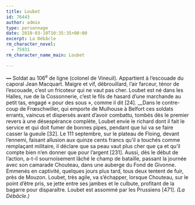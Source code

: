 ```yaml
---
title: Loubet
id: 76443
author: admin
type: personnage
date: 2010-03-10T10:35:35+00:00
excerpt: La Débâcle
rm_character_novel:
  - 75931
rm_character_name_main: Loubet

---
```

**—** Soldat au 106<sup>e</sup> de ligne (colonel de Vineuil). Appartient à l&rsquo;escouade du caporal Jean Macquart. Maigre et vif, débrouillard, l&rsquo;air farceur, ténor de l&rsquo;escouade, c&rsquo;est un fricoteur qui ne vaut pas cher. Loubet est né dans les Halles, rue de la Cossonnerie, c&rsquo;est le fils de hasard d&rsquo;une marchande au petit tas, engagé « pour des sous », comme il dit [24]. __Dans le contre-coup de Frœschwiller, qui emporte de Mulhouse à Belfort ces soldats errants, vaincus et dispersés avant d&rsquo;avoir combattu, tombés dès le premier revers à une désespérance complète, Loubet envie le richard dont il fait le service et qui doit fumer de bonnes pipes, pendant que lui va se faire casser la gueule [32]. Le 111 septembre, sur le plateau de Floing, devant l&rsquo;ennemi, faisant allusion aux quinze cents francs qu&rsquo;il a touchés comme remplaçant militaire, il déclare que sa peau vaut plus cher que ça et qu&rsquo;il compte bien n&rsquo;en donner que pour l&rsquo;argent [231]. Aussi, dès le début de l&rsquo;action, a-t-il sournoisement lâché le champ de bataille, passant la journée avec son camarade Chouteau, dans une auberge du Fond de Givonne. Emmenés en captivité, quelques jours plus tard, tous deux tentent de fuir, près de Mouzon. Loubet, très agile, va s&rsquo;échapper, lorsque Chouteau, sur le point d&rsquo;être pris, se jette entre ses jambes et le culbute, profitant de la bagarre pour disparaître. Loubet est assommé par les Prussiens [471]. _(La Débâcle.)_